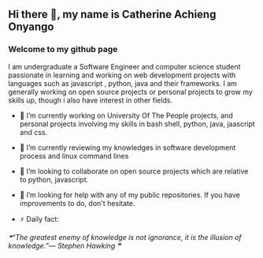 ## Hi there 👋, my name is Catherine Achieng Onyango


### Welcome to my github page

I am undergraduate a Software Engineer and  computer science student passionate in learning and working on web development projects with languages such as javascript , python, java and their frameworks. I am generally working on open source projects or personal projects to grow my skills up, though i also have interest in other fields.

- 🔭 I’m currently working on University Of The People  projects, and personal projects involving my skills in bash shell, python, java, jaascript and css.

- 🌱 I’m currently reviewing my knowledges in software development process and linux command lines

- 👯 I’m looking to collaborate on open source projects which are relative to python, javascript.

- 🤔 I’m looking for help with any of my public repositories. If you have improvements to do, don't hesitate.

- ⚡ Daily fact: 
<!--STARTS_HERE_QUOTE_README-->
<i>❝“The greatest enemy of knowledge is not ignorance, it is the illusion of knowledge.”— Stephen Hawking   ❞</i>
<!--ENDS_HERE_QUOTE_README-->


